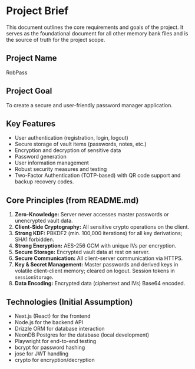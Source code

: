 # Project Brief

This document outlines the core requirements and goals of the project. It serves as the foundational document for all other memory bank files and is the source of truth for the project scope.

## Project Name
RobPass

## Project Goal
To create a secure and user-friendly password manager application.

## Key Features
- User authentication (registration, login, logout)
- Secure storage of vault items (passwords, notes, etc.)
- Encryption and decryption of sensitive data
- Password generation
- User information management
- Robust security measures and testing
- Two-Factor Authentication (TOTP-based) with QR code support and backup recovery codes.

## Core Principles (from README.md)
1.  **Zero-Knowledge:** Server never accesses master passwords or unencrypted vault data.
2.  **Client-Side Cryptography:** All sensitive crypto operations on the client.
3.  **Strong KDF:** PBKDF2 (min. 100,000 iterations) for all key derivations; SHA1 forbidden.
4.  **Strong Encryption:** AES-256 GCM with unique IVs per encryption.
5.  **Secure Storage:** Encrypted vault data at rest on server.
6.  **Secure Communication:** All client-server communication via HTTPS.
7.  **Key & Secret Management:** Master passwords and derived keys in volatile client-client memory; cleared on logout. Session tokens in `sessionStorage`.
8.  **Data Encoding:** Encrypted data (ciphertext and IVs) Base64 encoded.

## Technologies (Initial Assumption)
- Next.js (React) for the frontend
- Node.js for the backend API
- Drizzle ORM for database interaction
- NeonDB Postgres for the database (local development)
- Playwright for end-to-end testing
- bcrypt for password hashing
- jose for JWT handling
- crypto for encryption/decryption
